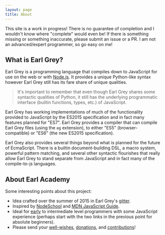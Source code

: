 ```yaml
---
layout: page
title: About
---
```


<p class="message">
  This site is a work in progress!  There is no guarantee of completion and I wouldn't know where "complete" would even be!  If there is something missing or something inaccurate, please submit an issue or a PR.  I am not an advanced/expert programmer, so go easy on me!
</p>

## What is Earl Grey?

Earl Grey is a programming language that compiles down to JavaScript for use on the web or with [Node.js](https://nodejs.org/en/). It provides a unique Python-like syntax however Earl Grey still has its fare share of unique qualities.

> It's important to remember that even though Earl Grey shares some syntactic qualities of Python, it still has the underlying programmatic interface (builtin functions, types, etc.) of JavaScript.

Earl Grey has working implementations of much of the functionality provided to JavaScript by the ES2015 specification and in fact many features planned for "ES7".  Earl Grey provides a compiler that can compile Earl Grey files (using the `eg` extension), to either "ES5" (browser-compatible) or "ES6" (the new ES2015 specification).

Earl Grey also provides several things beyond what is planned for the future of EcmaScript.  There is a builtin document-building DSL, a macro system, powerful pattern matching, and several other syntactic flourishes that really allow Earl Grey to stand separate from JavaScript and in fact many of the compile-to-js languages.

## About Earl Academy

Some interesting points about this project:

* Idea crafted over the summer of 2015 in Earl Grey's [gitter](https://gitter.im/breuleux/earl-grey).
* Inspired by [NodeSchool](http://nodeschool.io/) and [MDN JavaScript Guide](https://developer.mozilla.org/en-US/docs/Web/JavaScript/Guide).
* Ideal for [early](http://zedshaw.com/2015/06/16/early-vs-beginning-coders/) to intermediate level programmers with some JavaScript experience (perhaps start with the two links in the previous point for absolute beginners).
* Please send your [well-wishes](mailto:madcap.russo+earl-academy@gmail.com), [donations](#), and [contributions](https://github.com/MadcapJake/earl-academy)!
